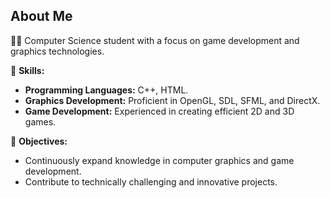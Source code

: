 ## About Me

👨‍💻 Computer Science student with a focus on game development and graphics technologies.

🎯 **Skills:**
- **Programming Languages:** C++, HTML.
- **Graphics Development:** Proficient in OpenGL, SDL, SFML, and DirectX.
- **Game Development:** Experienced in creating efficient 2D and 3D games.

🚀 **Objectives:**
- Continuously expand knowledge in computer graphics and game development.
- Contribute to technically challenging and innovative projects.
